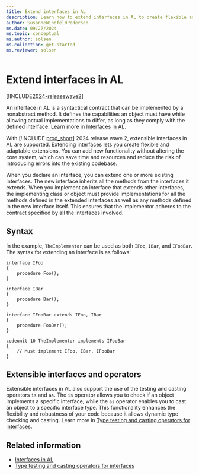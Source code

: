 ```yaml
---
title: Extend interfaces in AL 
description: Learn how to extend interfaces in AL to create flexible and adaptable extensions, including syntax and operator usage.
author: SusanneWindfeldPedersen
ms.date: 09/27/2024
ms.topic: conceptual
ms.author: solsen
ms.collection: get-started
ms.reviewer: solsen
---
```


# Extend interfaces in AL

[!INCLUDE[2024-releasewave2](../includes/2024-releasewave2.md)]

An interface in AL is a syntactical contract that can be implemented by a nonabstract method. It defines the capabilities an object must have while allowing actual implementations to differ, as long as they comply with the defined interface. Learn more in [Interfaces in AL](devenv-interfaces-in-al.md).

With [!INCLUDE [prod_short](includes/prod_short.md)] 2024 release wave 2, extensible interfaces in AL are supported. Extending interfaces lets you create flexible and adaptable extensions. You can add new functionality without altering the core system, which can save time and resources and reduce the risk of introducing errors into the existing codebase.

When you declare an interface, you can extend one or more existing interfaces. The new interface inherits all the methods from the interfaces it extends. When you implement an interface that extends other interfaces, the implementing class or object must provide implementations for all the methods defined in the extended interfaces as well as any methods defined in the new interface itself. This ensures that the implementor adheres to the contract specified by all the interfaces involved.

## Syntax

In the example, `TheImplementor` can be used as both `IFoo`, `IBar`, and `IFooBar`. The syntax for extending an interface is as follows:

```AL
interface IFoo
{
    procedure Foo();    
}

interface IBar
{
    procedure Bar();
}

interface IFooBar extends IFoo, IBar
{
    procedure FooBar();
}

codeunit 10 TheImplementor implements IFooBar
{
    // Must implement IFoo, IBar, IFooBar 
}
```

## Extensible interfaces and operators

Extensible interfaces in AL also support the use of the testing and casting operators `is` and `as`. The `is` operator allows you to check if an object implements a specific interface, while the `as` operator enables you to cast an object to a specific interface type. This functionality enhances the flexibility and robustness of your code because it allows dynamic type checking and casting. Learn more in [Type testing and casting operators for interfaces](devenv-interfaces-in-al-operators.md).

## Related information

- [Interfaces in AL](devenv-interfaces-in-al.md)  
- [Type testing and casting operators for interfaces](devenv-interfaces-in-al-operators.md)  
